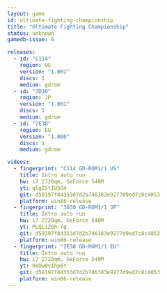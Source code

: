 ```yaml
---
layout: game
id: ultimate-fighting-championship
title: "Ultimate Fighting Championship"
status: unknown
gamedb-issue: 0

releases:
  - id: "C114"
    region: US
    version: "1.001"
    discs: 1
    medium: gdrom
  - id: "3D30"
    region: JP
    version: "1.001"
    discs: 1
    medium: gdrom
  - id: "2E38"
    region: EU
    version: "1.000"
    discs: 1
    medium: gdrom

videos:
  - fingerprint: "C114 GD-ROM1/1 US"
    title: Intro auto run
    hw: i7 2720qm, GeForce 540M
    yt: qlgIStIU5O4
    git: d59197f84353d7d2b746383e9277d9ed7c8c4053
    platform: win86-release
  - fingerprint: "3D30 GD-ROM1/1 JP"
    title: Intro auto run
    hw: i7 2720qm, GeForce 540M
    yt: PLQLiZ0h-rg
    git: d59197f84353d7d2b746383e9277d9ed7c8c4053
    platform: win86-release
  - fingerprint: "2E38 GD-ROM1/1 EU"
    title: Intro auto run
    hw: i7 2720qm, GeForce 540M
    yt: 9eOw0v1hp8Y
    git: d59197f84353d7d2b746383e9277d9ed7c8c4053
    platform: win86-release
---
```

